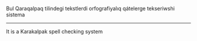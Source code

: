 Bul Qaraqalpaq tilindegi tekstlerdi orfografiyalıq qátelerge tekseriwshi sistema

------------------------------------------

It is a Karakalpak spell checking system